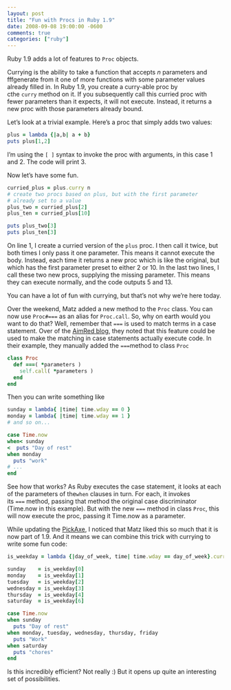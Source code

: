 ```yaml
---
layout: post
title: "Fun with Procs in Ruby 1.9"
date: 2008-09-08 19:00:00 -0600
comments: true
categories: ["ruby"]
---
```


Ruby 1.9 adds a lot of features to `Proc` objects.

Currying is the ability to take a function that accepts _n_ parameters
and fffgenerate from it one of more functions with some parameter
values already filled in. In Ruby 1.9, you create a curry-able proc by
cthe `curry` method on it. If you subsequently call this curried proc
with fewer parameters than it expects, it will not execute. Instead,
it returns a new proc with those parameters already bound.

Let’s look at a trivial example. Here’s a proc that simply adds two
values:

```ruby
plus = lambda {|a,b| a + b}
puts plus[1,2]
```

I’m using the `[ ]` syntax to invoke the proc with arguments, in this
case 1 and 2. The code will print 3.

Now let’s have some fun.

``` ruby
curried_plus = plus.curry n
# create two procs based on plus, but with the first parameter 
# already set to a value
plus_two = curried_plus[2]
plus_ten = curried_plus[10]

puts plus_two[3]
puts plus_ten[3]
```

On line 1, I create a curried version of the `plus` proc. I then call
it twice, but both times I only pass it one parameter. This means it
cannot execute the body. Instead, each time it returns a new proc
which is like the original, but which has the first parameter preset
to either 2 or 10. In the last two lines, I call these two new procs,
supplying the missing parameter. This means they can execute normally,
and the code outputs 5 and 13.

You can have a lot of fun with currying, but that’s not why we’re here today.

Over the weekend, Matz added a new method to the `Proc` class. You can
now use `Proc#===` as an alias for `Proc.call`. So, why on earth would
you want to do that? Well, remember that `===` is used to match terms
in a case statement. Over of the <a
href="http://www.aimred.com/news/developers/2008/08/14/unlocking_the_power_of_case_equality_proc/">AimRed blog</a>, they noted that this feature could be used to make the
matching in case statements actually execute code. In their example,
they manually added the `===`method to class `Proc`

``` ruby
class Proc
  def ===( *parameters )
    self.call( *parameters )
  end
end
```

Then you can write something like

``` ruby
sunday = lambda{ |time| time.wday == 0 }
monday = lambda{ |time| time.wday == 1 }
# and so on...

case Time.now
when< sunday
<  puts "Day of rest"
when monday
  puts "work"
# ...
end
```

See how that works? As Ruby executes the case statement, it looks at
each of the parameters of the`when` clauses in turn. For each, it
invokes its `===` method, passing that method the original case
discriminator (Time.now in this example). But with the
new `===` method in class `Proc`, this will now execute the proc,
passing it Time.now as a parameter.

While updating the <a
href="http://pragprog.com/titles/ruby3">PickAxe</a>, I noticed that
Matz liked this so much that it is now part of 1.9. And it means we
can combine this trick with currying to write some fun code:


``` ruby
is_weekday = lambda {|day_of_week, time| time.wday == day_of_week}.curry

sunday    = is_weekday[0]
monday    = is_weekday[1]
tuesday   = is_weekday[2]
wednesday = is_weekday[3]
thursday  = is_weekday[4]
saturday  = is_weekday[6]

case Time.now
when sunday
  puts "Day of rest"
when monday, tuesday, wednesday, thursday, friday
  puts "Work"
when saturday 
  puts "chores"
end
```

Is this incredibly efficient? Not really :) But it opens up quite an
interesting set of possibilities.

